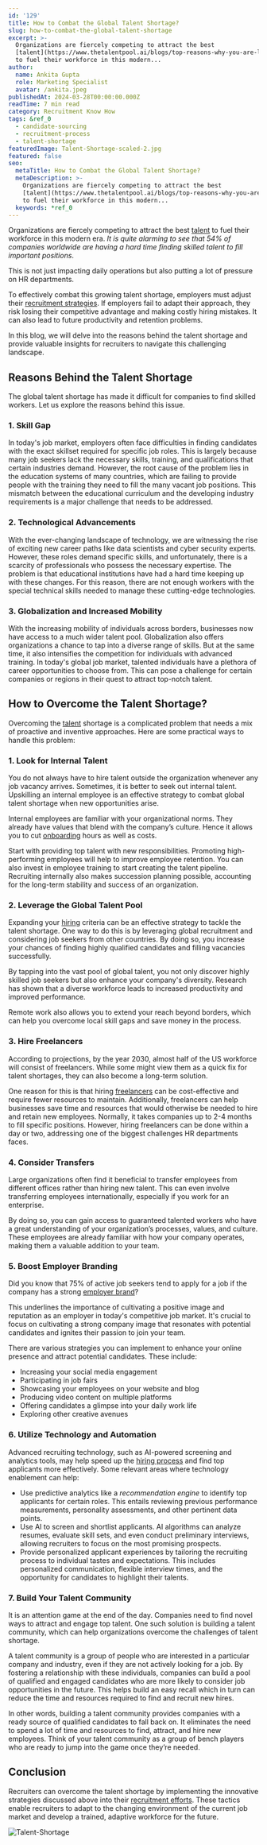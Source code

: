 ```yaml
---
id: '129'
title: How to Combat the Global Talent Shortage?
slug: how-to-combat-the-global-talent-shortage
excerpt: >-
  Organizations are fiercely competing to attract the best
  [talent](https://www.thetalentpool.ai/blogs/top-reasons-why-you-are-losing-top-talent-to-competitors/)
  to fuel their workforce in this modern...
author:
  name: Ankita Gupta
  role: Marketing Specialist
  avatar: /ankita.jpeg
publishedAt: 2024-03-28T00:00:00.000Z
readTime: 7 min read
category: Recruitment Know How
tags: &ref_0
  - candidate-sourcing
  - recruitment-process
  - talent-shortage
featuredImage: Talent-Shortage-scaled-2.jpg
featured: false
seo:
  metaTitle: How to Combat the Global Talent Shortage?
  metaDescription: >-
    Organizations are fiercely competing to attract the best
    [talent](https://www.thetalentpool.ai/blogs/top-reasons-why-you-are-losing-top-talent-to-competitors/)
    to fuel their workforce in this modern...
  keywords: *ref_0
---
```


Organizations are fiercely competing to attract the best [talent](https://www.thetalentpool.ai/blogs/top-reasons-why-you-are-losing-top-talent-to-competitors/) to fuel their workforce in this modern era. _It is quite alarming to see that 54% of companies worldwide are having a hard time finding skilled talent to fill important positions_.

This is not just impacting daily operations but also putting a lot of pressure on HR departments.

To effectively combat this growing talent shortage, employers must adjust their [recruitment strategies](https://www.thetalentpool.ai/blogs/5-recruitment-strategies-that-will-help-you-find-hidden-talent/). If employers fail to adapt their approach, they risk losing their competitive advantage and making costly hiring mistakes. It can also lead to future productivity and retention problems.

In this blog, we will delve into the reasons behind the talent shortage and provide valuable insights for recruiters to navigate this challenging landscape.

## **Reasons Behind the Talent Shortage**

The global talent shortage has made it difficult for companies to find skilled workers. Let us explore the reasons behind this issue.

### **1**. **Skill Gap**

In today's job market, employers often face difficulties in finding candidates with the exact skillset required for specific job roles. This is largely because many job seekers lack the necessary skills, training, and qualifications that certain industries demand. However, the root cause of the problem lies in the education systems of many countries, which are failing to provide people with the training they need to fill the many vacant job positions. This mismatch between the educational curriculum and the developing industry requirements is a major challenge that needs to be addressed.

### **2**. **Technological Advancements**

With the ever-changing landscape of technology, we are witnessing the rise of exciting new career paths like data scientists and cyber security experts. However, these roles demand specific skills, and unfortunately, there is a scarcity of professionals who possess the necessary expertise. The problem is that educational institutions have had a hard time keeping up with these changes. For this reason, there are not enough workers with the special technical skills needed to manage these cutting-edge technologies.

### **3**. **Globalization and Increased Mobility**

With the increasing mobility of individuals across borders, businesses now have access to a much wider talent pool. Globalization also offers organizations a chance to tap into a diverse range of skills. But at the same time, it also intensifies the competition for individuals with advanced training. In today's global job market, talented individuals have a plethora of career opportunities to choose from. This can pose a challenge for certain companies or regions in their quest to attract top-notch talent.

## **How to Overcome the Talent Shortage?**

Overcoming the [talent](https://www.thetalentpool.ai/blogs/why-hiring-early-talent-key-any-recruitment-strategy/) shortage is a complicated problem that needs a mix of proactive and inventive approaches. Here are some practical ways to handle this problem:

### **1\. Look for Internal Talent**

You do not always have to hire talent outside the organization whenever any job vacancy arrives. Sometimes, it is better to seek out internal talent. Upskilling an internal employee is an effective strategy to combat global talent shortage when new opportunities arise.

Internal employees are familiar with your organizational norms. They already have values that blend with the company’s culture. Hence it allows you to cut [onboarding](https://www.thetalentpool.ai/blogs/6-onboarding-metrics-most-important-in-hiring-process/) hours as well as costs.

Start with providing top talent with new responsibilities. Promoting high-performing employees will help to improve employee retention. You can also invest in employee training to start creating the talent pipeline. Recruiting internally also makes succession planning possible, accounting for the long-term stability and success of an organization.

### **2\. Leverage the Global Talent Pool**

Expanding your [hiring](https://www.thetalentpool.ai/blogs/8-tips-for-hiring-managers-to-interview-candidates/) criteria can be an effective strategy to tackle the talent shortage. One way to do this is by leveraging global recruitment and considering job seekers from other countries. By doing so, you increase your chances of finding highly qualified candidates and filling vacancies successfully.

By tapping into the vast pool of global talent, you not only discover highly skilled job seekers but also enhance your company's diversity. Research has shown that a diverse workforce leads to increased productivity and improved performance.

Remote work also allows you to extend your reach beyond borders, which can help you overcome local skill gaps and save money in the process.

### **3\. Hire Freelancers**

According to projections, by the year 2030, almost half of the US workforce will consist of freelancers. While some might view them as a quick fix for talent shortages, they can also become a long-term solution.

One reason for this is that hiring [freelancers](https://www.thetalentpool.ai/blogs/how-to-hire-freelancers-a-guide-for-recruiters/) can be cost-effective and require fewer resources to maintain. Additionally, freelancers can help businesses save time and resources that would otherwise be needed to hire and retain new employees. Normally, it takes companies up to 2-4 months to fill specific positions. However, hiring freelancers can be done within a day or two, addressing one of the biggest challenges HR departments faces.

### **4\. Consider Transfers**

Large organizations often find it beneficial to transfer employees from different offices rather than hiring new talent. This can even involve transferring employees internationally, especially if you work for an enterprise.

By doing so, you can gain access to guaranteed talented workers who have a great understanding of your organization’s processes, values, and culture. These employees are already familiar with how your company operates, making them a valuable addition to your team.

### **5\. Boost Employer Branding**

Did you know that 75% of active job seekers tend to apply for a job if the company has a strong [employer brand](https://www.thetalentpool.ai/blogs/10-key-metrics-for-tracking-your-employer-brand/)?

This underlines the importance of cultivating a positive image and reputation as an employer in today's competitive job market. It's crucial to focus on cultivating a strong company image that resonates with potential candidates and ignites their passion to join your team.

There are various strategies you can implement to enhance your online presence and attract potential candidates. These include:

- Increasing your social media engagement
- Participating in job fairs
- Showcasing your employees on your website and blog
- Producing video content on multiple platforms
- Offering candidates a glimpse into your daily work life
- Exploring other creative avenues

### **6\. Utilize Technology and Automation**

Advanced recruiting technology, such as AI-powered screening and analytics tools, may help speed up the [hiring process](https://www.thetalentpool.ai/blogs/7-reasons-why-candidates-drop-out-from-hiring-process/) and find top applicants more effectively. Some relevant areas where technology enablement can help:

- Use predictive analytics like a _recommendation engine_ to identify top applicants for certain roles. This entails reviewing previous performance measurements, personality assessments, and other pertinent data points.
- Use AI to screen and shortlist applicants. AI algorithms can analyze resumes, evaluate skill sets, and even conduct preliminary interviews, allowing recruiters to focus on the most promising prospects.
- Provide personalized applicant experiences by tailoring the recruiting process to individual tastes and expectations. This includes personalized communication, flexible interview times, and the opportunity for candidates to highlight their talents.

### **7\. Build Your Talent Community**

It is an attention game at the end of the day. Companies need to find novel ways to attract and engage top talent. One such solution is building a talent community, which can help organizations overcome the challenges of talent shortage.

A talent community is a group of people who are interested in a particular company and industry, even if they are not actively looking for a job. By fostering a relationship with these individuals, companies can build a pool of qualified and engaged candidates who are more likely to consider job opportunities in the future. This helps build an easy recall which in turn can reduce the time and resources required to find and recruit new hires.

In other words, building a talent community provides companies with a ready source of qualified candidates to fall back on. It eliminates the need to spend a lot of time and resources to find, attract, and hire new employees. Think of your talent community as a group of bench players who are ready to jump into the game once they’re needed.

## **Conclusion**

Recruiters can overcome the talent shortage by implementing the innovative strategies discussed above into their [recruitment efforts](https://www.thetalentpool.ai/blogs/boost-your-recruitment-efforts-with-employee-referral-program/). These tactics enable recruiters to adapt to the changing environment of the current job market and develop a trained, adaptive workforce for the future.

![Talent-Shortage](images/Talent-Shortage-1024x537.jpg)
